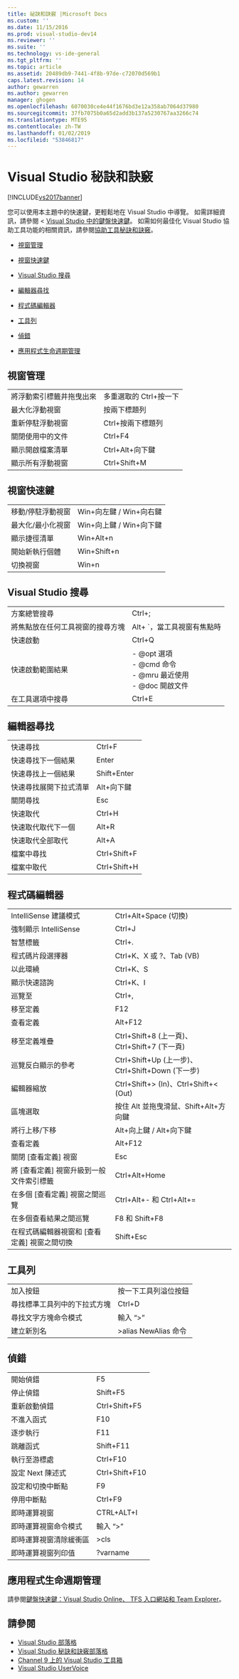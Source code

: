 ```yaml
---
title: 祕訣和訣竅 |Microsoft Docs
ms.custom: ''
ms.date: 11/15/2016
ms.prod: visual-studio-dev14
ms.reviewer: ''
ms.suite: ''
ms.technology: vs-ide-general
ms.tgt_pltfrm: ''
ms.topic: article
ms.assetid: 20489db9-7441-4f8b-97de-c72070d569b1
caps.latest.revision: 14
author: gewarren
ms.author: gewarren
manager: ghogen
ms.openlocfilehash: 6070030ce4e44f1676bd3e12a358ab7064d37980
ms.sourcegitcommit: 37fb7075b0a65d2add3b137a5230767aa3266c74
ms.translationtype: MTE95
ms.contentlocale: zh-TW
ms.lasthandoff: 01/02/2019
ms.locfileid: "53846817"
---
```

# <a name="tips-and-tricks-for-visual-studio"></a>Visual Studio 秘訣和訣竅

[!INCLUDE[vs2017banner](../includes/vs2017banner.md)]

您可以使用本主題中的快速鍵，更輕鬆地在 Visual Studio 中導覽。 如需詳細資訊，請參閱 < [Visual Studio 中的鍵盤快速鍵](default-keyboard-shortcuts-in-visual-studio.md)。 如需如何最佳化 Visual Studio 協助工具功能的相關資訊，請參閱[協助工具秘訣和訣竅](../ide/reference/accessibility-tips-and-tricks.md)。

-   [視窗管理](../ide/tips-and-tricks-for-visual-studio.md#BKMK_WindowMgmt)

-   [視窗快速鍵](../ide/tips-and-tricks-for-visual-studio.md#BKMK_WindowShortcuts)

-   [Visual Studio 搜尋](../ide/tips-and-tricks-for-visual-studio.md#BKMK_Search)

-   [編輯器尋找](../ide/tips-and-tricks-for-visual-studio.md#BKMK_EditorFind)

-   [程式碼編輯器](../ide/tips-and-tricks-for-visual-studio.md#BKMK_CodeEditor)

-   [工具列](../ide/tips-and-tricks-for-visual-studio.md#BKMK_Toolbars)

-   [偵錯](../ide/tips-and-tricks-for-visual-studio.md#BKMK_Debugging)

-   [應用程式生命週期管理](../ide/tips-and-tricks-for-visual-studio.md#BKMK_ALM)

##  <a name="BKMK_WindowMgmt"></a> 視窗管理

|||
|-|-|
|將浮動索引標籤井拖曳出來|多重選取的 Ctrl+按一下|
|最大化浮動視窗|按兩下標題列|
|重新停駐浮動視窗|Ctrl+按兩下標題列|
|關閉使用中的文件|Ctrl+F4|
|顯示開啟檔案清單|Ctrl+Alt+向下鍵|
|顯示所有浮動視窗|Ctrl+Shift+M|

##  <a name="BKMK_WindowShortcuts"></a> 視窗快速鍵

|||
|-|-|
|移動/停駐浮動視窗|Win+向左鍵 / Win+向右鍵|
|最大化/最小化視窗|Win+向上鍵 / Win+向下鍵|
|顯示捷徑清單|Win+Alt+n|
|開始新執行個體|Win+Shift+n|
|切換視窗|Win+n|

##  <a name="BKMK_Search"></a> Visual Studio 搜尋

|||
|-|-|
|方案總管搜尋|Ctrl+;|
|將焦點放在任何工具視窗的搜尋方塊|Alt+ `，當工具視窗有焦點時|
|快速啟動|Ctrl+Q|
|快速啟動範圍結果|-   @opt 選項<br />-   @cmd 命令<br />-   @mru 最近使用<br />-   @doc 開啟文件|
|在工具選項中搜尋|Ctrl+E|

##  <a name="BKMK_EditorFind"></a> 編輯器尋找

|||
|-|-|
|快速尋找|Ctrl+F|
|快速尋找下一個結果|Enter|
|快速尋找上一個結果|Shift+Enter|
|快速尋找展開下拉式清單|Alt+向下鍵|
|關閉尋找|Esc|
|快速取代|Ctrl+H|
|快速取代取代下一個|Alt+R|
|快速取代全部取代|Alt+A|
|檔案中尋找|Ctrl+Shift+F|
|檔案中取代|Ctrl+Shift+H|

##  <a name="BKMK_CodeEditor"></a> 程式碼編輯器

|||
|-|-|
|IntelliSense 建議模式|Ctrl+Alt+Space (切換)|
|強制顯示 IntelliSense|Ctrl+J|
|智慧標籤|Ctrl+.|
|程式碼片段選擇器|Ctrl+K、X 或 ?、Tab (VB)|
|以此環繞|Ctrl+K、S|
|顯示快速諮詢|Ctrl+K、I|
|巡覽至|Ctrl+,|
|移至定義|F12|
|查看定義|Alt+F12|
|移至定義堆疊|Ctrl+Shift+8 (上一頁)、Ctrl+Shift+7 (下一頁)|
|巡覽反白顯示的參考|Ctrl+Shift+Up (上一步)、Ctrl+Shift+Down (下一步)|
|編輯器縮放|Ctrl+Shift+> (In)、Ctrl+Shift+< (Out)|
|區塊選取|按住 Alt 並拖曳滑鼠、Shift+Alt+方向鍵|
|將行上移/下移|Alt+向上鍵 / Alt+向下鍵|
|查看定義|Alt+F12|
|關閉 [查看定義] 視窗|Esc|
|將 [查看定義] 視窗升級到一般文件索引標籤|Ctrl+Alt+Home|
|在多個 [查看定義] 視窗之間巡覽|Ctrl+Alt+- 和 Ctrl+Alt+=|
|在多個查看結果之間巡覽|F8 和 Shift+F8|
|在程式碼編輯器視窗和 [查看定義] 視窗之間切換|Shift+Esc|

##  <a name="BKMK_Toolbars"></a> 工具列

|||
|-|-|
|加入按鈕|按一下工具列溢位按鈕|
|尋找標準工具列中的下拉式方塊|Ctrl+D|
|尋找文字方塊命令模式|輸入 “>”|
|建立新別名|>alias NewAlias 命令|

##  <a name="BKMK_Debugging"></a> 偵錯

|||
|-|-|
|開始偵錯|F5|
|停止偵錯|Shift+F5|
|重新啟動偵錯|Ctrl+Shift+F5|
|不進入函式|F10|
|逐步執行|F11|
|跳離函式|Shift+F11|
|執行至游標處|Ctrl+F10|
|設定 Next 陳述式|Ctrl+Shift+F10|
|設定和切換中斷點|F9|
|停用中斷點|Ctrl+F9|
|即時運算視窗|CTRL+ALT+I|
|即時運算視窗命令模式|輸入 “>”|
|即時運算視窗清除緩衝區|>cls|
|即時運算視窗列印值|?varname|

##  <a name="BKMK_ALM"></a> 應用程式生命週期管理

請參閱[鍵盤快速鍵：Visual Studio Online、 TFS 入口網站和 Team Explorer](/azure/devops/project/navigation/keyboard-shortcuts?view=vsts)。

## <a name="see-also"></a>請參閱

- [Visual Studio 部落格](http://blogs.msdn.com/b/visualstudio)
- [Visual Studio 秘訣和訣竅部落格](http://blogs.msdn.com/b/zainnab)
- [Channel 9 上的 Visual Studio 工具箱](http://channel9.msdn.com/Shows/Visual-Studio-Toolbox)
- [Visual Studio UserVoice](http://visualstudio.uservoice.com/forums/121579-visual-studio)